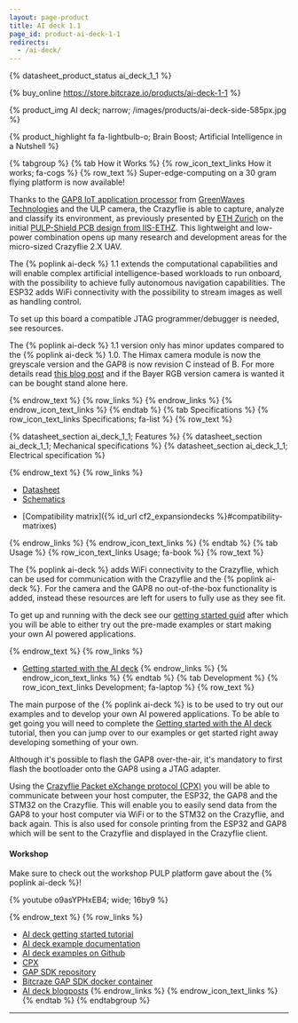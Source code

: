 ```yaml
---
layout: page-product
title: AI deck 1.1
page_id: product-ai-deck-1-1
redirects:
  - /ai-deck/
---
```


{% datasheet_product_status ai_deck_1_1  %}

{% buy_online https://store.bitcraze.io/products/ai-deck-1-1 %}

{% product_img AI deck; narrow; /images/products/ai-deck-side-585px.jpg %}

{% product_highlight
fa fa-lightbulb-o;
Brain Boost;
Artificial Intelligence in a Nutshell
%}

{% tabgroup %}
{% tab How it Works %}
{% row_icon_text_links How it works; fa-cogs %}
{% row_text %}
Super-edge-computing on a 30 gram flying platform is now available!

Thanks to the [GAP8 IoT application processor](https://greenwaves-technologies.com/ai_processor_gap8/) from [GreenWaves Technologies](https://greenwaves-technologies.com/ai_processor_gap8/) and the ULP camera, the Crazyflie is able to capture, analyze and classify its environment, as previously presented by [ETH Zurich](https://ethz.ch/en.html) on the initial [PULP-Shield PCB design from IIS-ETHZ](https://arxiv.org/abs/1905.04166). This lightweight and low-power combination opens up many research and development areas for the micro-sized Crazyflie 2.X UAV.

The {% poplink ai-deck %} 1.1 extends the computational capabilities and will enable complex artificial intelligence-based workloads to run onboard, with the possibility to achieve fully autonomous navigation capabilities. The ESP32 adds WiFi connectivity with the possibility to stream images as well as handling control.

To set up this board a compatible JTAG programmer/debugger is needed, see resources.

The {% poplink ai-deck %} 1.1 version only has minor updates compared to the {% poplink ai-deck %} 1.0. The Himax camera module is now the greyscale version and the GAP8 is now revision C instead of B. For more details read [this blog post](https://www.bitcraze.io/2021/01/ai-deck-product-update/) and if the Bayer RGB version camera is wanted it can be bought stand alone here.

{% endrow_text %}
{% row_links %}
{% endrow_links %}
{% endrow_icon_text_links %}
{% endtab %}
{% tab Specifications %}
{% row_icon_text_links Specifications; fa-list %}
{% row_text %}

{% datasheet_section ai_deck_1_1; Features %}
{% datasheet_section ai_deck_1_1; Mechanical specifications %}
{% datasheet_section ai_deck_1_1; Electrical specification %}

{% endrow_text %}
{% row_links %}
- [Datasheet](/documentation/hardware/ai_deck_1_1/ai_deck_1_1-datasheet.pdf)
- [Schematics](/documentation/hardware/ai_deck_1_1/ai-deck-revc.pdf)
* [Compatibility matrix]({% id_url cf2_expansiondecks %}#compatibility-matrixes)

{% endrow_links %}
{% endrow_icon_text_links %}
{% endtab %}
{% tab Usage %}
{% row_icon_text_links Usage; fa-book %}
{% row_text %}

The {% poplink ai-deck %} adds WiFi connectivity to the Crazyflie, which can be used for communication
with the Crazyflie and the {% poplink ai-deck %}. For the camera and the GAP8 no out-of-the-box functionality
is added, instead these resources are left for users to fully use as they see fit.

To get up and running with the deck see our [getting started guid](/documentation/tutorials/getting-started-with-aideck/)
after which you will be able to either try out the pre-made examples or start making your
own AI powered applications.

{% endrow_text %}
{% row_links %}
* [Getting started with the AI deck](/documentation/tutorials/getting-started-with-aideck/)
{% endrow_links %}
{% endrow_icon_text_links %}
{% endtab %}
{% tab Development %}
{% row_icon_text_links Development;  fa-laptop %}
{% row_text %}

The main purpose of the {% poplink ai-deck %} is to be used to try out our examples and to develop
your own AI powered applications. To be able to get going you will need to complete the [Getting started with the AI deck](/documentation/tutorials/getting-started-with-aideck/) tutorial, then you can jump over to our
examples or get started right away developing something of your own.

Although it's possible to flash the GAP8 over-the-air, it's mandatory to first flash the bootloader
onto the GAP8 using a JTAG adapter.

Using the [Crazyflie Packet eXchange protocol (CPX)](/documentation/repository/crazyflie-firmware/master/functional-areas/cpx/) you will be able to communicate between your host computer,
the ESP32, the GAP8 and the STM32 on the Crazyflie. This will enable you to easily send data from the GAP8
to your host computer via WiFi or to the STM32 on the Crazyflie, and back again. This is also used for
console printing from the ESP32 and GAP8 which will be sent to the Crazyflie and displayed in the Crazyflie
client.

#### Workshop

Make sure to check out the workshop PULP platform gave about the {% poplink ai-deck %}!

{% youtube o9asYPHxEB4; wide; 16by9 %}

{% endrow_text %}
{% row_links %}
* [AI deck getting started tutorial](/documentation/tutorials/getting-started-with-aideck/)
* [AI deck example documentation](/documentation/repository/aideck-gap8-examples/master/)
* [AI deck examples on Github](https://github.com/bitcraze/aideck-gap8-examples)
* [CPX](/documentation/repository/crazyflie-firmware/master/functional-areas/cpx/)
* [GAP SDK repository](https://github.com/GreenWaves-Technologies/gap_sdk)
* [Bitcraze GAP SDK docker container](https://github.com/bitcraze/docker-aideck)
* [AI deck blogposts](/category/ai-deck/)
{% endrow_links %}
{% endrow_icon_text_links %}
{% endtab %}
{% endtabgroup %}

---
